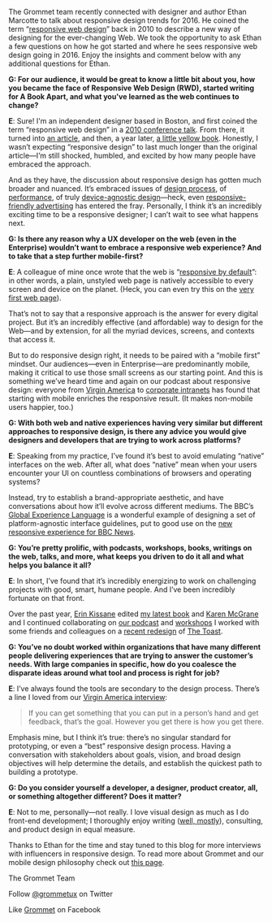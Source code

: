 The Grommet team recently connected with designer and author Ethan Marcotte to talk about responsive design trends for 2016. He coined the term “[responsive web design](http://alistapart.com/article/responsive-web-design)” back in 2010 to describe a new way of designing for the ever-changing Web. We took the opportunity to ask Ethan a few questions on how he got started and where he sees responsive web design going in 2016. Enjoy the insights and comment below with  any additional questions for Ethan.

**G: For our audience, it would be great to know a little bit about you, how you became the face of Responsive Web Design (RWD), started writing for A Book Apart, and what you've learned as the web continues to change?**

**E**: Sure! I'm an independent designer based in Boston, and first coined the term “responsive web design” in a [2010 conference talk](https://vimeo.com/34662135). From there, it turned into [an article](http://alistapart.com/article/responsive-web-design), and then, a year later, [a little yellow book](http://abookapart.com/products/responsive-web-design). Honestly, I wasn’t expecting “responsive design” to last much longer than the original article—I’m still shocked, humbled, and excited by how many people have embraced the approach.

And as they have, the discussion about responsive design has gotten much broader and nuanced. It’s embraced issues of [design process](http://markboulton.co.uk/journal/how-we-work), of [performance](https://www.filamentgroup.com/lab/responsible-responsive-design.html), of truly [device-agnostic design](http://trentwalton.com/2014/03/10/device-agnostic/)—heck, even [responsive-friendly advertising](http://rogerblack.com/blog/post/the_holy_grail_part_i) has entered the fray. Personally, I think it’s an incredibly exciting time to be a responsive designer; I can’t wait to see what happens next.

**G: Is there any reason why a UX developer on the web (even in the Enterprise) wouldn’t want to embrace a responsive web experience? And to take that a step further mobile-first?**

**E**: A colleague of mine once wrote that the web is “[responsive by default](http://blog.andyhume.net/responsive-by-default/)”: in other words, a plain, unstyled web page is natively accessible to every screen and device on the planet. (Heck, you can even try this on the [very first web page](http://info.cern.ch/hypertext/WWW/TheProject.html)).

That’s not to say that a responsive approach is the answer for every digital project. But it’s an incredibly effective (and affordable) way to design for the Web—and by extension, for all the myriad devices, screens, and contexts that access it.

But to do responsive design right, it needs to be paired with a “mobile first” mindset. Our audiences—even in Enterprise—are predominantly mobile, making it critical to use those small screens as our starting point. And this is something we’ve heard time and again on our podcast about responsive design: everyone from [Virgin America](http://responsivewebdesign.com/podcast/virgin-america/) to [corporate intranets](http://responsivewebdesign.com/podcast/citrix/) has found that starting with mobile enriches the responsive result. (It makes non-mobile users happier, too.)

**G: With both web and native experiences having very similar but different approaches to responsive design, is there any advice you would give designers and developers that are trying to work across platforms?**

**E**: Speaking from my practice, I’ve found it’s best to avoid emulating “native” interfaces on the web. After all, what does “native” mean when your users encounter your UI on countless combinations of browsers and operating systems?

Instead, try to establish a brand-appropriate aesthetic, and have conversations about how it’ll evolve across different mediums. The BBC’s [Global Experience Language](http://www.bbc.co.uk/gel) is a wonderful example of designing a set of platform-agnostic interface guidelines, put to good use on the [new responsive experience for BBC News](http://www.bbc.com/news).

**G: You’re pretty prolific, with podcasts, workshops, books, writings on the web, talks, and more, what keeps you driven to do it all and what helps you balance it all?**

**E**: In short, I’ve found that it’s incredibly energizing to work on challenging projects with good, smart, humane people. And I’ve been incredibly fortunate on that front.

Over the past year, [Erin Kissane](http://incisive.nu/) edited [my latest book](http://abookapart.com/products/responsive-design-patterns-principles) and [Karen McGrane](http://www.bondartscience.com/) and I continued collaborating on [our podcast](http://responsivewebdesign.com/podcast/citrix/) and [workshops](http://responsivewebdesign.com/workshop/) I worked with some friends and colleagues on a [recent redesign](http://responsivewebdesign.com/toast/) of [The Toast](http://the-toast.net/).

**G: You’ve no doubt worked within organizations that have many different people delivering experiences that are trying to answer the customer’s needs. With large companies in specific, how do you coalesce the disparate ideas around what tool and process is right for job?**

**E**: I’ve always found the tools are secondary to the design process. There’s a line I loved from our [Virgin America interview](http://responsivewebdesign.com/podcast/virgin-america/):

> If you can get something that you can put in a person’s hand and get feedback, that’s the goal. However you get there is how you get there.

Emphasis mine, but I think it’s true: there’s no singular standard for prototyping, or even a “best” responsive design process. Having a conversation with stakeholders about goals, vision, and broad design objectives will help determine the details, and establish the quickest path to building a prototype.

**G: Do you consider yourself a developer, a designer, product creator, all, or something altogether different? Does it matter?**

**E**: Not to me, personally—not really. I love visual design as much as I do front-end development; I thoroughly enjoy writing ([well, mostly](https://twitter.com/beep/status/601352909989801984)), consulting, and product design in equal measure.

Thanks to Ethan for the time and stay tuned to this blog for more interviews with influencers in responsive design. To read more about Grommet and our mobile design philosophy check out [this page](https://grommet.github.io/docs/mobile).

The Grommet Team

Follow [@grommetux](https://twitter.com/grommetux) on Twitter

Like [Grommet](https://www.facebook.com/grommetux/) on Facebook
